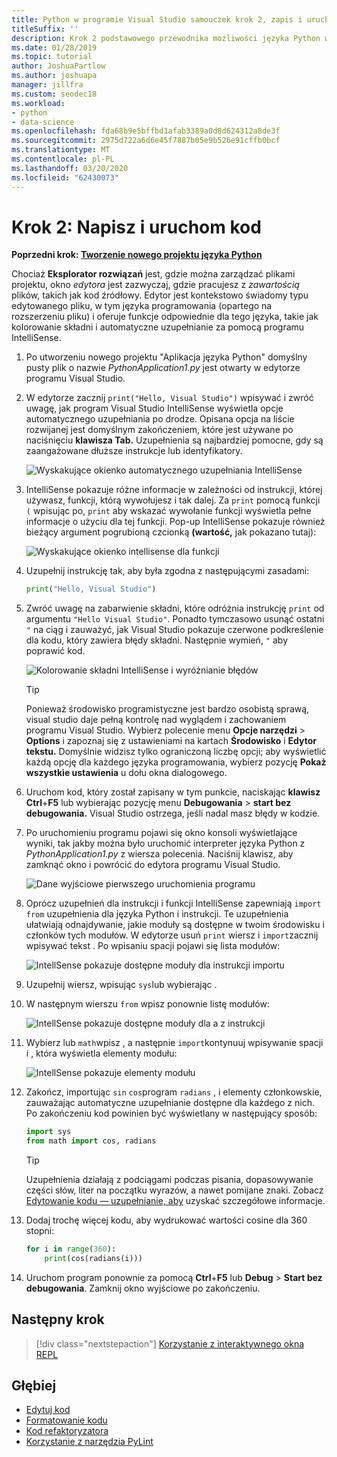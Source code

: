 ```yaml
---
title: Python w programie Visual Studio samouczek krok 2, zapis i uruchamianie kodu
titleSuffix: ''
description: Krok 2 podstawowego przewodnika możliwości języka Python w programie Visual Studio, w tym edytowania kodu i uruchamiania projektu.
ms.date: 01/28/2019
ms.topic: tutorial
author: JoshuaPartlow
ms.author: joshuapa
manager: jillfra
ms.custom: seodec18
ms.workload:
- python
- data-science
ms.openlocfilehash: fda68b9e5bffbd1afab3389a0d8d624312a8de3f
ms.sourcegitcommit: 2975d722a6d6e45f7887b05e9b526e91cffb0bcf
ms.translationtype: MT
ms.contentlocale: pl-PL
ms.lasthandoff: 03/20/2020
ms.locfileid: "62430073"
---
```

# <a name="step-2-write-and-run-code"></a>Krok 2: Napisz i uruchom kod

**Poprzedni krok: [Tworzenie nowego projektu języka Python](tutorial-working-with-python-in-visual-studio-step-01-create-project.md)**

Chociaż **Eksplorator rozwiązań** jest, gdzie można zarządzać plikami projektu, okno *edytora* jest zazwyczaj, gdzie pracujesz z *zawartością* plików, takich jak kod źródłowy. Edytor jest kontekstowo świadomy typu edytowanego pliku, w tym języka programowania (opartego na rozszerzeniu pliku) i oferuje funkcje odpowiednie dla tego języka, takie jak kolorowanie składni i automatyczne uzupełnianie za pomocą programu IntelliSense.

1. Po utworzeniu nowego projektu "Aplikacja języka Python" domyślny pusty plik o nazwie *PythonApplication1.py* jest otwarty w edytorze programu Visual Studio.

1. W edytorze zacznij `print("Hello, Visual Studio")` wpisywać i zwróć uwagę, jak program Visual Studio IntelliSense wyświetla opcje automatycznego uzupełniania po drodze. Opisana opcja na liście rozwijanej jest domyślnym zakończeniem, które jest używane po naciśnięciu **klawisza Tab.** Uzupełnienia są najbardziej pomocne, gdy są zaangażowane dłuższe instrukcje lub identyfikatory.

    ![Wyskakujące okienko automatycznego uzupełniania IntelliSense](media/vs-getting-started-python-04-IntelliSense1b.png)

1. IntelliSense pokazuje różne informacje w zależności od instrukcji, której używasz, funkcji, którą wywołujesz i tak dalej. Za `print` pomocą funkcji `(` wpisując po, `print` aby wskazać wywołanie funkcji wyświetla pełne informacje o użyciu dla tej funkcji. Pop-up IntelliSense pokazuje również bieżący argument pogrubioną czcionką **(wartość,** jak pokazano tutaj):

    ![Wyskakujące okienko intellisense dla funkcji](media/vs-getting-started-python-05-IntelliSense2b.png)

1. Uzupełnij instrukcję tak, aby była zgodna z następującymi zasadami:

    ```python
    print("Hello, Visual Studio")
    ```

1. Zwróć uwagę na zabarwienie składni, które odróżnia instrukcję `print` od argumentu `"Hello Visual Studio"`. Ponadto tymczasowo usunąć ostatni `"` na ciąg i zauważyć, jak Visual Studio pokazuje czerwone podkreślenie dla kodu, który zawiera błędy składni. Następnie wymień, `"` aby poprawić kod.

    ![Kolorowanie składni IntelliSense i wyróżnianie błędów](media/vs-getting-started-python-06-IntelliSense3b.png)

    > [!Tip]
    > Ponieważ środowisko programistyczne jest bardzo osobistą sprawą, visual studio daje pełną kontrolę nad wyglądem i zachowaniem programu Visual Studio. Wybierz polecenie menu **Opcje narzędzi** > **Options** i zapoznaj się z ustawieniami na kartach **Środowisko** i **Edytor tekstu.** Domyślnie widzisz tylko ograniczoną liczbę opcji; aby wyświetlić każdą opcję dla każdego języka programowania, wybierz pozycję **Pokaż wszystkie ustawienia** u dołu okna dialogowego.

1. Uruchom kod, który został zapisany w tym punkcie, naciskając **klawisz Ctrl**+**F5** lub wybierając pozycję menu **Debugowania** > **start bez debugowania.** Visual Studio ostrzega, jeśli nadal masz błędy w kodzie.

1. Po uruchomieniu programu pojawi się okno konsoli wyświetlające wyniki, tak jakby można było uruchomić interpreter języka Python z *PythonApplication1.py* z wiersza polecenia. Naciśnij klawisz, aby zamknąć okno i powrócić do edytora programu Visual Studio.

    ![Dane wyjściowe pierwszego uruchomienia programu](media/vs-getting-started-python-07-output.png)

1. Oprócz uzupełnień dla instrukcji i funkcji IntelliSense zapewniają `import` `from` uzupełnienia dla języka Python i instrukcji. Te uzupełnienia ułatwiają odnajdywanie, jakie moduły są dostępne w twoim środowisku i członków tych modułów. W edytorze usuń `print` wiersz i `import`zacznij wpisywać tekst . Po wpisaniu spacji pojawi się lista modułów:

    ![IntellSense pokazuje dostępne moduły dla instrukcji importu](media/vs-getting-started-python-08-import1.png)

1. Uzupełnij wiersz, wpisując `sys`lub wybierając .

1. W następnym wierszu `from` wpisz ponownie listę modułów:

    ![IntellSense pokazuje dostępne moduły dla a z instrukcji](media/vs-getting-started-python-09-import2.png)

1. Wybierz lub `math`wpisz , a następnie `import`kontynuuj wpisywanie spacji i , która wyświetla elementy modułu:

    ![IntellSense pokazuje elementy modułu](media/vs-getting-started-python-10-import3.png)

1. Zakończ, importując `sin` `cos`program `radians` , i elementy członkowskie, zauważając automatyczne uzupełnianie dostępne dla każdego z nich. Po zakończeniu kod powinien być wyświetlany w następujący sposób:

    ```python
    import sys
    from math import cos, radians
    ```

    > [!Tip]
    > Uzupełnienia działają z podciągami podczas pisania, dopasowywanie części słów, liter na początku wyrazów, a nawet pomijane znaki. Zobacz [Edytowanie kodu — uzupełnianie, aby](editing-python-code-in-visual-studio.md#completions) uzyskać szczegółowe informacje.

1. Dodaj trochę więcej kodu, aby wydrukować wartości cosine dla 360 stopni:

    ```python
    for i in range(360):
        print(cos(radians(i)))
    ```

1. Uruchom program ponownie za pomocą **Ctrl**+**F5** lub **Debug** > **Start bez debugowania**. Zamknij okno wyjściowe po zakończeniu.

## <a name="next-step"></a>Następny krok

> [!div class="nextstepaction"]
> [Korzystanie z interaktywnego okna REPL](tutorial-working-with-python-in-visual-studio-step-03-interactive-repl.md)

## <a name="go-deeper"></a>Głębiej

- [Edytuj kod](editing-python-code-in-visual-studio.md)
- [Formatowanie kodu](formatting-python-code.md)
- [Kod refaktoryzatora](refactoring-python-code.md)
- [Korzystanie z narzędzia PyLint](linting-python-code.md)
